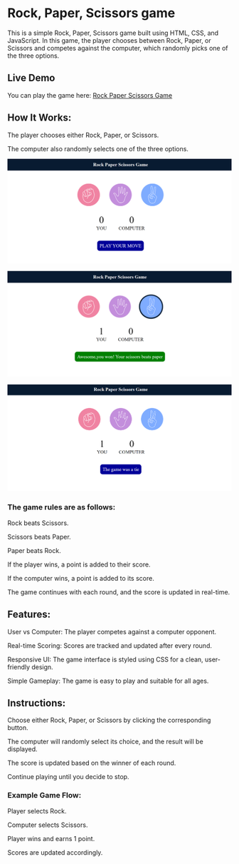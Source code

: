 <h1>Rock, Paper, Scissors game</h1>

This is a simple Rock, Paper, Scissors game built using HTML, CSS, and JavaScript. In this game, the player chooses between Rock, Paper, or Scissors and competes against the computer, which randomly picks one of the three options.


<h2>Live Demo</h2>

You can play the game here: [Rock Paper Scissors Game](https://jaya962356.github.io/Rock-Paper-Scissors-Game/)


<h2>How It Works:</h2>

The player chooses either Rock, Paper, or Scissors.

The computer also randomly selects one of the three options.

![Game Screenshot](img1.png)

![Game Screenshot](img2.png)

![Game Screenshot](img3.png)

<h3>The game rules are as follows:</h3>

Rock beats Scissors.

Scissors beats Paper.

Paper beats Rock.

If the player wins, a point is added to their score.

If the computer wins, a point is added to its score.

The game continues with each round, and the score is updated in real-time.

<h2>Features:</h2>

User vs Computer: The player competes against a computer opponent.

Real-time Scoring: Scores are tracked and updated after every round.

Responsive UI: The game interface is styled using CSS for a clean, user-friendly design.

Simple Gameplay: The game is easy to play and suitable for all ages.


<h2>Instructions:</h2>
Choose either Rock, Paper, or Scissors by clicking the corresponding button.

The computer will randomly select its choice, and the result will be displayed.

The score is updated based on the winner of each round.

Continue playing until you decide to stop.

<h3>Example Game Flow:</h3>

Player selects Rock.

Computer selects Scissors.

Player wins and earns 1 point.

Scores are updated accordingly.
